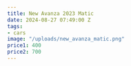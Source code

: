 ```yaml
---
title: New Avanza 2023 Matic
date: 2024-08-27 07:49:00 Z
tags:
- cars
image: "/uploads/new_avanza_matic.png"
price1: 400
price2: 700
---
```


